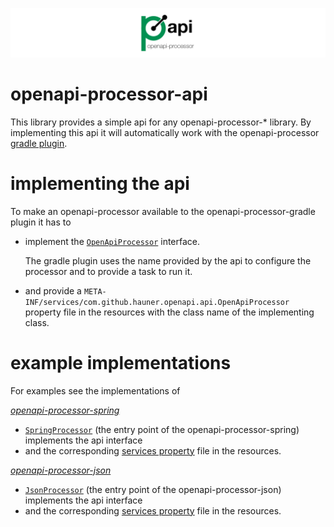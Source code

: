 ![openapi-processor-api logo](images/openapi-processor-api@1280x200.png)

# openapi-processor-api

This library provides a simple api for any openapi-processor-* library. By implementing this api it
will automatically work with the openapi-processor [gradle plugin][oap-gradle]. 


# implementing the api
 
To make an openapi-processor available to the openapi-processor-gradle plugin it has to

- implement the [`OpenApiProcessor`][oap-api] interface.

  The gradle plugin uses the name provided by the api to configure the processor and to provide a
  task to run it.

- and provide a `META-INF/services/com.github.hauner.openapi.api.OpenApiProcessor` property file in
 the resources with the class name of the implementing class.

# example implementations

For examples see the implementations of
 
*[openapi-processor-spring][oap-spring]*

- [`SpringProcessor`][oap-spring-api-impl] (the entry point of the openapi-processor-spring)
 implements the api interface
- and the corresponding [services property][oap-spring-api-props] file in the resources.

*[openapi-processor-json][oap-json]*

- [`JsonProcessor`][oap-json-api-impl] (the entry point of the openapi-processor-json)
 implements the api interface
- and the corresponding [services property][oap-json-api-props] file in the resources.
   

[oap-api]: https://github.com/hauner/openapi-processor-api/tree/master/src/main/java/com/github/hauner/openapi/api/OpenApiGeneratr.java
[oap-gradle]: https://github.com/hauner/openapi-generatr-gradle

[oap-spring]: https://github.com/hauner/openapi-generatr-spring
[oap-spring-api-impl]: https://github.com/hauner/openapi-generatr-spring/blob/master/src/main/groovy/com/github/hauner/openapi/spring/generatr/SpringGeneratr.groovy
[oap-spring-api-props]: https://github.com/hauner/openapi-generatr-spring/blob/master/src/main/resources/META-INF/services/com.github.hauner.openapi.api.OpenApiGeneratr

[oap-json]: https://github.com/hauner/openapi-generatr-json
[oap-json-api-impl]: https://github.com/hauner/openapi-generatr-json/blob/master/src/main/groovy/com/github/hauner/openapi/spring/generatr/JsonGeneratr.groovy
[oap-json-api-props]: https://github.com/hauner/openapi-generatr-json/blob/master/src/main/resources/META-INF/services/com.github.hauner.openapi.api.OpenApiGeneratr

